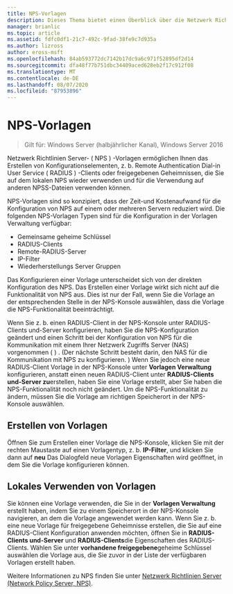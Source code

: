 ```yaml
---
title: NPS-Vorlagen
description: Dieses Thema bietet einen Überblick über die Netzwerk Richtlinien Server-Vorlagen in Windows Server 2016.
manager: brianlic
ms.topic: article
ms.assetid: fdfc0df1-21c7-492c-9fad-38fe9c7d935a
ms.author: lizross
author: eross-msft
ms.openlocfilehash: 84ab593772dc7142b17dc9a6c971f52895df2d14
ms.sourcegitcommit: dfa48f77b751dbc34409aced628eb2f17c912f08
ms.translationtype: MT
ms.contentlocale: de-DE
ms.lasthandoff: 08/07/2020
ms.locfileid: "87953896"
---
```

# <a name="nps-templates"></a>NPS-Vorlagen

>Gilt für: Windows Server (halbjährlicher Kanal), Windows Server 2016

Netzwerk Richtlinien Server- \( NPS \) -Vorlagen ermöglichen Ihnen das Erstellen von Konfigurationselementen, z. b. Remote Authentication Dial-in User Service \( RADIUS \) -Clients oder freigegebenen Geheimnissen, die Sie auf dem lokalen NPS wieder verwenden und für die Verwendung auf anderen NPSS-Dateien verwenden können.

NPS-Vorlagen sind so konzipiert, dass der Zeit-und Kostenaufwand für die Konfiguration von NPS auf einem oder mehreren Servern reduziert wird. Die folgenden NPS-Vorlagen Typen sind für die Konfiguration in der Vorlagen Verwaltung verfügbar:

- Gemeinsame geheime Schlüssel
- RADIUS-Clients
- Remote-RADIUS-Server
- IP-Filter
- Wiederherstellungs Server Gruppen

Das Konfigurieren einer Vorlage unterscheidet sich von der direkten Konfiguration des NPS. Das Erstellen einer Vorlage wirkt sich nicht auf die Funktionalität von NPS aus. Dies ist nur der Fall, wenn Sie die Vorlage an der entsprechenden Stelle in der NPS-Konsole auswählen, dass die Vorlage die NPS-Funktionalität beeinträchtigt.

Wenn Sie z. b. einen RADIUS-Client in der NPS-Konsole unter RADIUS-Clients und-Server konfigurieren, haben Sie die NPS-Konfiguration geändert und einen Schritt bei der Konfiguration von NPS für die Kommunikation mit einem Ihrer Netzwerk Zugriffs Server (NAS) vorgenommen \( \) . \(Der nächste Schritt besteht darin, den NAS für die Kommunikation mit NPS zu konfigurieren. \) Wenn Sie jedoch eine neue RADIUS-Client Vorlage in der NPS-Konsole unter **Vorlagen Verwaltung** konfigurieren, anstatt einen neuen RADIUS-Client unter **RADIUS-Clients und-Server zu**erstellen, haben Sie eine Vorlage erstellt, aber Sie haben die NPS-Funktionalität noch nicht geändert. Um die NPS-Funktionalität zu ändern, müssen Sie die Vorlage am richtigen Speicherort in der NPS-Konsole auswählen.

## <a name="creating-templates"></a>Erstellen von Vorlagen

Öffnen Sie zum Erstellen einer Vorlage die NPS-Konsole, klicken Sie mit der rechten Maustaste auf einen Vorlagentyp, z. b. **IP-Filter**, und klicken Sie dann auf **neu** Das Dialogfeld neue Vorlagen Eigenschaften wird geöffnet, in dem Sie die Vorlage konfigurieren können.

## <a name="using-templates-locally"></a>Lokales Verwenden von Vorlagen

Sie können eine Vorlage verwenden, die Sie in der **Vorlagen Verwaltung** erstellt haben, indem Sie zu einem Speicherort in der NPS-Konsole navigieren, an dem die Vorlage angewendet werden kann. Wenn Sie z. b. eine neue Vorlage für freigegebene Geheimnisse erstellen, die Sie auf eine RADIUS-Client Konfiguration anwenden möchten, öffnen Sie in **RADIUS-Clients und-Server** und **RADIUS-Clients**die Eigenschaften des RADIUS-Clients. Wählen Sie unter **vorhandene freigegebene**geheime Schlüssel auswählen die Vorlage aus, die Sie zuvor in der Liste der verfügbaren Vorlagen erstellt haben.

Weitere Informationen zu NPS finden Sie unter [Netzwerk Richtlinien Server (Network Policy Server, NPS)](nps-top.md).

